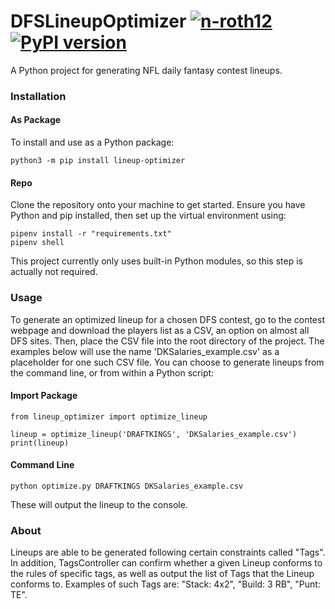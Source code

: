 # DFSLineupOptimizer [![n-roth12](https://circleci.com/gh/n-roth12/DFSLineupOptimizer.svg?style=shield)](https://app.circleci.com/pipelines/github/n-roth12/DFSLineupOptimizer)  [![PyPI version](https://badge.fury.io/py/lineup-optimizer.svg)](https://badge.fury.io/py/lineup-optimizer)
A Python project for generating NFL daily fantasy contest lineups.  

### Installation
#### As Package
To install and use as a Python package:
```
python3 -m pip install lineup-optimizer
```
#### Repo
Clone the repository onto your machine to get started. Ensure you have Python and pip installed, then set up the virtual environment using:
```
pipenv install -r "requirements.txt"
pipenv shell
```
This project currently only uses built-in Python modules, so this step is actually not required.
### Usage
To generate an optimized lineup for a chosen DFS contest, go to the contest webpage and download the players list as a CSV, an option on almost all DFS sites. Then, place the CSV file into the root directory of the project. The examples below will use the name 'DKSalaries_example.csv' as a placeholder for one such CSV file.
You can choose to generate lineups from the command line, or from within a Python script:
#### Import Package
```
from lineup_optimizer import optimize_lineup

lineup = optimize_lineup('DRAFTKINGS', 'DKSalaries_example.csv')
print(lineup)
```
#### Command Line
```
python optimize.py DRAFTKINGS DKSalaries_example.csv
```
These will output the lineup to the console.
### About 
Lineups are able to be generated following certain constraints called "Tags". In addition, TagsController can confirm whether a given Lineup conforms 
to the rules of specific tags, as well as output the list of Tags that the Lineup conforms to. Examples of such Tags are: "Stack: 4x2", 
"Build: 3 RB", "Punt: TE".
